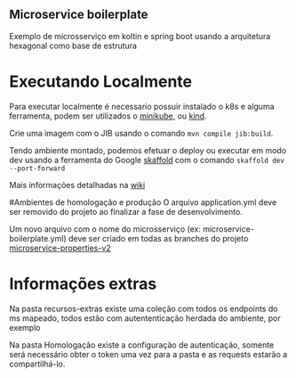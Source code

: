 ## Microservice boilerplate
Exemplo de microsserviço em koltin e spring boot usando a arquitetura hexagonal como base de estrutura

# Executando Localmente
Para executar localmente é necessario possuir instalado o k8s e alguma ferramenta,
podem ser utilizados o [minikube](https://minikube.sigs.k8s.io/docs/start/), ou [kind](https://kind.sigs.k8s.io/).

Crie uma imagem com o JIB usando o comando `mvn compile jib:build`.

Tendo ambiente montado, podemos efetuar o deploy ou executar em modo dev 
usando a ferramenta do Google [skaffold](https://skaffold.dev/) com o comando `skaffold dev --port-forward`

Mais informações detalhadas na [wiki](https://wiki.softfocus.com.br/books/credilab-for-developers-019/page/stack-javakotlin)

#Ambientes de homologação e produção
O arquivo application.yml deve ser removido do projeto ao finalizar a fase de desenvolvimento.

Um novo arquivo com o nome do microsserviço (ex: microservice-boilerplate.yml) deve ser criado em todas as branches 
do projeto [microservice-properties-v2](https://bitbucket.org/softfocusbr/microservice-properties-v2/)

# Informações extras

Na pasta recursos-extras existe uma coleção com todos os endpoints do ms mapeado,
todos estão com autententicação herdada do ambiente, por exemplo

Na pasta Homologação existe a configuração de autenticação, somente será necessário
obter o token uma vez para a pasta e as requests estarão a compartilhá-lo.
